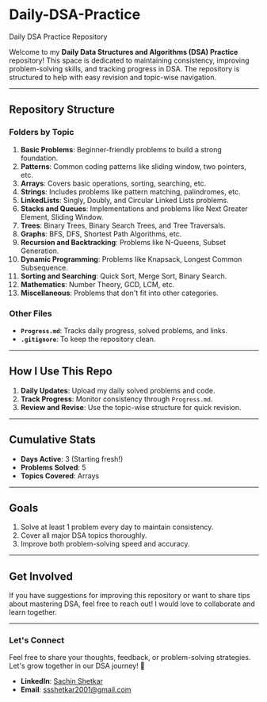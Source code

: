 # Daily-DSA-Practice
Daily DSA Practice Repository

Welcome to my **Daily Data Structures and Algorithms (DSA) Practice** repository! This space is dedicated to maintaining consistency, improving problem-solving skills, and tracking progress in DSA. The repository is structured to help with easy revision and topic-wise navigation.

---

## Repository Structure

### **Folders by Topic**
1. **Basic Problems**: Beginner-friendly problems to build a strong foundation.
2. **Patterns**: Common coding patterns like sliding window, two pointers, etc.
3. **Arrays**: Covers basic operations, sorting, searching, etc.
4. **Strings**: Includes problems like pattern matching, palindromes, etc.
5. **LinkedLists**: Singly, Doubly, and Circular Linked Lists problems.
6. **Stacks and Queues**: Implementations and problems like Next Greater Element, Sliding Window.
7. **Trees**: Binary Trees, Binary Search Trees, and Tree Traversals.
8. **Graphs**: BFS, DFS, Shortest Path Algorithms, etc.
9. **Recursion and Backtracking**: Problems like N-Queens, Subset Generation.
10. **Dynamic Programming**: Problems like Knapsack, Longest Common Subsequence.
11. **Sorting and Searching**: Quick Sort, Merge Sort, Binary Search.
12. **Mathematics**: Number Theory, GCD, LCM, etc.
13. **Miscellaneous**: Problems that don't fit into other categories.

### **Other Files**
- **`Progress.md`**: Tracks daily progress, solved problems, and links.
- **`.gitignore`**: To keep the repository clean.

---

## How I Use This Repo

1. **Daily Updates**: Upload my daily solved problems and code.
2. **Track Progress**: Monitor consistency through `Progress.md`.
3. **Review and Revise**: Use the topic-wise structure for quick revision.

---

## Cumulative Stats
- **Days Active**: 3 (Starting fresh!)
- **Problems Solved**: 5
- **Topics Covered**: Arrays

---

## Goals
1. Solve at least 1 problem every day to maintain consistency.
2. Cover all major DSA topics thoroughly.
3. Improve both problem-solving speed and accuracy.

---

## Get Involved
If you have suggestions for improving this repository or want to share tips about mastering DSA, feel free to reach out! I would love to collaborate and learn together.

---

### Let's Connect
Feel free to share your thoughts, feedback, or problem-solving strategies. Let's grow together in our DSA journey! 🚀

- **LinkedIn**: [Sachin Shetkar](https://www.linkedin.com/in/sachin-shetkar-681381218/)
- **Email**: [ssshetkar2001@gmail.com](mailto:ssshetkar2001@gmail.com)
